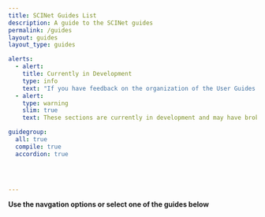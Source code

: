 ```yaml
---
title: SCINet Guides List
description: A guide to the SCINet guides
permalink: /guides
layout: guides
layout_type: guides

alerts:
  - alert:
    title: Currently in Development
    type: info
    text: "If you have feedback on the organization of the User Guides sections, please email us at <a href='mailto:scinet@usda.gov'>scinet@usda.gov.</a>"
  - alert: 
    type: warning
    slim: true 
    text: These sections are currently in development and may have broken links or missing images.

guidegroup:
  all: true
  compile: true
  accordion: true
  



---
```


**Use the navgation options or select one of the guides below**
